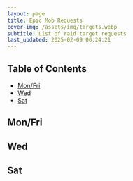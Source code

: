 ```yaml
---
layout: page
title: Epic Mob Requests
cover-img: /assets/img/targets.webp
subtitle: List of raid target requests
last_updated: 2025-02-09 00:24:21
---
```


## Table of Contents

- [Mon/Fri](#mon-fri)
- [Wed](#wed)
- [Sat](#sat)


## Mon/Fri

## Wed

## Sat
